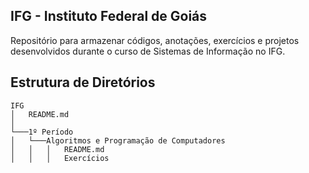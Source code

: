 ## IFG - Instituto Federal de Goiás

Repositório para armazenar códigos, anotações, exercícios e projetos desenvolvidos durante o curso de Sistemas de Informação no IFG.

## Estrutura de Diretórios

```
IFG
│   README.md
│
└───1º Período
│   └───Algoritmos e Programação de Computadores
│   │   │   README.md
│   │   │   Exercícios

    